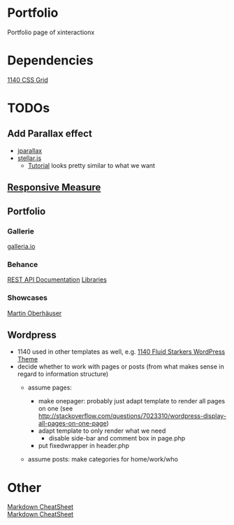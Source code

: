 # Portfolio
Portfolio page of xinteractionx

# Dependencies
[1140 CSS Grid](http://cssgrid.net/)

# TODOs

## Add Parallax effect
* [jparallax](http://stephband.info/jparallax/)
* [stellar.js](http://markdalgleish.com/projects/stellar.js/)
  * [Tutorial](http://webdesign.tutsplus.com/tutorials/complete-websites/create-a-parallax-scrolling-website-using-stellar-js) looks pretty similar to what we want 

## [Responsive Measure](http://jbrewer.github.com/Responsive-Measure/)

## Portfolio
### Gallerie
[galleria.io](http://galleria.io/)

### Behance
[REST API Documentation](http://www.behance.net/dev/api/endpoints/2#users-get-1)
[Libraries](http://www.behance.net/dev/api/libraries)

### Showcases
[Martin Oberhäuser](http://www.oberhaeuser.info)

## Wordpress
* 1140 used in other templates as well, e.g. [1140 Fluid Starkers WordPress Theme](http://www.thedotmack.com/2011/07/19/1140-fluid-starkers-wordpress-theme)
* decide whether to work with pages or posts (from what makes sense in regard to information structure)
  * assume pages:
	- make onepager: probably just adapt template to render all pages on one (see http://stackoverflow.com/questions/7023310/wordpress-display-all-pages-on-one-page)
	- adapt template to only render what we need
  		- disable side-bar and comment box in page.php
	- put fixedwrapper in header.php

  * assume posts: make categories for home/work/who

# Other
[Markdown CheatSheet](http://warpedvisions.org/projects/markdown-cheat-sheet/)  
[Markdown CheatSheet](https://en.wikipedia.org/wiki/Markdown)
